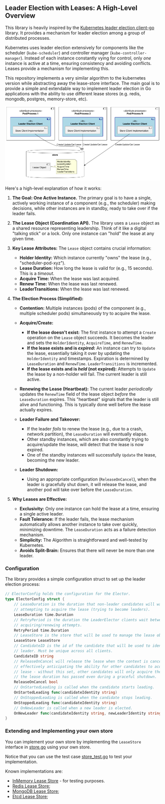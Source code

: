 ## Leader Election with Leases: A High-Level Overview

This library is heavily inspired by the [Kubernetes leader election client-go](https://pkg.go.dev/k8s.io/client-go/tools/leaderelection) 
library. It provides a mechanism for leader election among a group of distributed processes. 

Kubernetes uses leader election extensively for components like the scheduler (`kube-scheduler`) and 
controller manager (`kube-controller-manager`).  Instead of each instance constantly vying for control, 
only *one* instance is active at a time, ensuring consistency and avoiding conflicts.  Leases provide a mechanism for implementing this.

This repository implements a very similar algorithm to the kubernetes version while abstracting away the 
lease-store interface. The main goal is to provide a simple and extendable way to implement leader election in 
Go applications with the ability to use different lease stores (e.g. redis, mongodb, postgres, memory-store, etc). 

![](./leader-election.png)

Here's a high-level explanation of how it works:

1.  **The Goal: One Active Instance.** The primary goal is to have a single, actively working instance of a component (e.g., the scheduler) making decisions, while other instances are in standby, ready to take over if the leader fails.

2.  **The Lease Object (Coordination API).** The library uses a `Lease` object as a shared resource representing leadership.  Think of it like a digital "talking stick" or a lock.  Only one instance can "hold" the lease at any given time.

3.  **Key Lease Attributes:**  The `Lease` object contains crucial information:
    *   **Holder Identity:** Which instance currently "owns" the lease (e.g., "scheduler-pod-xyz").
    *   **Lease Duration:** How long the lease is valid for (e.g., 15 seconds).  This is a *timeout*.
    *   **Acquire Time:** When the lease was last acquired.
    *   **Renew Time:** When the lease was last renewed.
    *   **LeaderTransitions:** When the lease was last renewed.

4.  **The Election Process (Simplified):**

    *   **Contention:** Multiple instances (pods) of the component (e.g., multiple scheduler pods) simultaneously try to acquire the lease.
    *   **Acquire/Create:**
        *   **If the lease doesn't exist:**  The first instance to attempt a `Create` operation on the `Lease` object succeeds.  It becomes the leader and sets the `HolderIdentity`, `AcquireTime`, and `RenewTime`.
        *   **If the lease exists and is *expired*:**  An instance can try to `Update` the lease, essentially taking it over by updating the `HolderIdentity` and timestamps. Expiration is determined by `LeaseDuration` and `RenewTime`. `LeaderTransitions` is incremented.
        *   **If the lease exists and is *held* (not expired):** Attempts to `Update` the lease by a non-holder will fail. The current leader is still active.

    *   **Renewing the Lease (Heartbeat):**  The current leader *periodically* updates the `RenewTime` field of the lease object *before* the `LeaseDuration` expires. This "heartbeat" signals that the leader is still alive and functioning.  This is typically done well before the lease actually expires.

    *   **Leader Failure and Takeover:**
        *   If the leader *fails* to renew the lease (e.g., due to a crash, network partition), the `LeaseDuration` will eventually elapse.
        *   Other standby instances, which are also constantly trying to acquire/update the lease, will detect that the lease is now expired.
        *   One of the standby instances will successfully `Update` the lease, becoming the new leader.

    *   **Leader Shutdown:**
        * Using an appropriate configuration (`ReleaseOnCancel`), when the leader is gracefully shut down, it will release the lease, and another pod will take over before the `LeaseDuration`.

5.  **Why Leases are Effective:**

    *   **Exclusivity:** Only one instance can hold the lease at a time, ensuring a single active leader.
    *   **Fault Tolerance:** If the leader fails, the lease mechanism automatically allows another instance to take over quickly, minimizing downtime.  The `LeaseDuration` acts as a failure detection mechanism.
    *   **Simplicity:** The Algorithm is straightforward and well-tested by Kubernetes.
    *   **Avoids Split-Brain:** Ensures that there will never be more than one leader.


### Configuration

The library provides a simple configuration struct to set up the leader election process:

```go
// ElectorConfig holds the configuration for the Elector.
type ElectorConfig struct {
    // LeaseDuration is the duration that non-leader candidates will wait before
    // attempting to acquire the lease (trying to become leaders).
    LeaseDuration time.Duration
    // RetryPeriod is the duration the LeaderElector clients wait between
    // acquiring/renewing attempts.
    RetryPeriod time.Duration
    // LeaseStore is the store that will be used to manage the lease object.
    LeaseStore LeaseStore
    // CandidateID is the id of the candidate that will be used to identify the
    // leader. Must be unique across all clients.
    CandidateID string
    // ReleaseOnCancel will release the lease when the context is canceled
    // effectively anticipating the ability for other candidates to acquire the
    // lease - without this set, other candidates will only acquire the lease after
    // the lease duration has passed even during a graceful shutdown.
    ReleaseOnCancel bool
    // OnStartedLeading is called when the candidate starts leading.
    OnStartedLeading func(candidateIdentity string)
    // OnStoppedLeading is called when the candidate stops leading.
    OnStoppedLeading func(candidateIdentity string)
    // OnNewLeader is called when a new leader is elected.
    OnNewLeader func(candidateIdentity string, newLeaderIdentity string)
}
```

### Extending and Implementing your own store

You can implement your own store by implementing the `LeaseStore` interface in [store.go](../store.go) using your own store.

Notice that you can use the test case [store_test.go](../internal/inmemory/store_test.go) to test your implementation.

Known implementations are:

- [InMemory Lease Store](../internal/inmemory/store.go) - for testing purposes.
- [Redis Lease Store](https://github.com/rbroggi/redisleasestore); 
- [MongoDB Lease Store](https://github.com/rbroggi/mongoleasestore); 
- [Etcd Lease Store](https://github.com/rbroggi/etcdleasestore);
